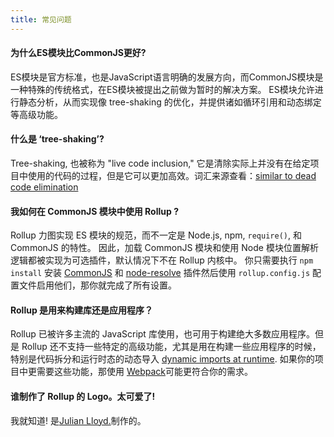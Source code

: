 ```yaml
---
title: 常见问题
---
```


#### 为什么ES模块比CommonJS更好?

ES模块是官方标准，也是JavaScript语言明确的发展方向，而CommonJS模块是一种特殊的传统格式，在ES模块被提出之前做为暂时的解决方案。 ES模块允许进行静态分析，从而实现像 tree-shaking 的优化，并提供诸如循环引用和动态绑定等高级功能。

#### 什么是 ‘tree-shaking’?

Tree-shaking, 也被称为 "live code inclusion," 它是清除实际上并没有在给定项目中使用的代码的过程，但是它可以更加高效。词汇来源查看：[similar to dead code elimination](https://medium.com/@Rich_Harris/tree-shaking-versus-dead-code-elimination-d3765df85c80#.jnypozs9n) 

#### 我如何在 CommonJS 模块中使用 Rollup ?

Rollup 力图实现 ES 模块的规范，而不一定是 Node.js, npm, `require()`, 和 CommonJS 的特性。 因此，加载 CommonJS 模块和使用 Node 模块位置解析逻辑都被实现为可选插件，默认情况下不在 Rollup 内核中。 你只需要执行 `npm install` 安装 [CommonJS](https://github.com/rollup/rollup-plugin-commonjs) 和 [node-resolve](https://github.com/rollup/rollup-plugin-node-resolve) 插件然后使用 `rollup.config.js` 配置文件启用他们，那你就完成了所有设置。

#### Rollup 是用来构建库还是应用程序？

Rollup 已被许多主流的 JavaScript 库使用，也可用于构建绝大多数应用程序。但是 Rollup 还不支持一些特定的高级功能，尤其是用在构建一些应用程序的时候，特别是代码拆分和运行时态的动态导入 [dynamic imports at runtime](https://github.com/tc39/proposal-dynamic-import). 如果你的项目中更需要这些功能，那使用 [Webpack](https://webpack.js.org/)可能更符合你的需求。

#### 谁制作了 Rollup 的 Logo。太可爱了!

我就知道! 是[Julian Lloyd.](https://twitter.com/jlmakes)制作的。
